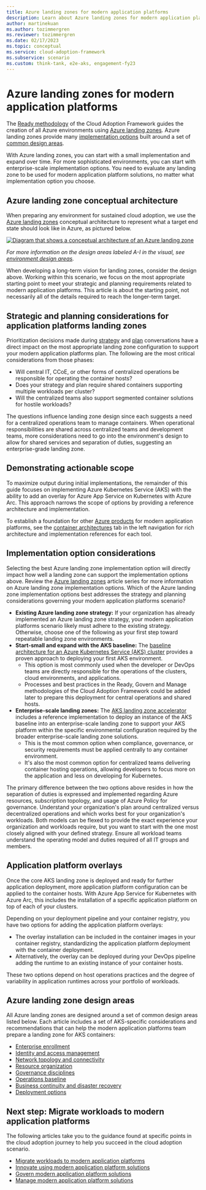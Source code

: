 ```yaml
---
title: Azure landing zones for modern application platforms
description: Learn about Azure landing zones for modern application platforms.
author: martinekuan
ms.author: tozimmergren
ms.reviewer: tozimmergren
ms.date: 02/17/2023
ms.topic: conceptual
ms.service: cloud-adoption-framework
ms.subservice: scenario
ms.custom: think-tank, e2e-aks, engagement-fy23
---
```


# Azure landing zones for modern application platforms

The [Ready methodology](../../ready/index.md) of the Cloud Adoption Framework guides the creation of all Azure environments using [Azure landing zones](../../ready/landing-zone/index.md). Azure landing zones provide many [implementation options](../../ready/landing-zone/implementation-options.md) built around a set of [common design areas](../../ready/landing-zone/design-areas.md).

With Azure landing zones, you can start with a small implementation and expand over time. For more sophisticated environments, you can start with enterprise-scale implementation options. You need to evaluate any landing zone to be used for modern application platform solutions, no matter what implementation option you choose.

## Azure landing zone conceptual architecture

When preparing any environment for sustained cloud adoption, we use the [Azure landing zones](../../ready/landing-zone/index.md) conceptual architecture to represent what a target end state should look like in Azure, as pictured below.

[![Diagram that shows a conceptual architecture of an Azure landing zone](../../_images/ready/alz-arch-cust-inline.png)](../../_images/ready/alz-arch-cust-expanded.png#lightbox)

_For more information on the design areas labeled A-I in the visual, see [environment design areas](/azure/cloud-adoption-framework/ready/landing-zone/design-areas#environment-design-areas)._

When developing a long-term vision for landing zones, consider the design above. Working within this scenario, we focus on the most appropriate starting point to meet your strategic and planning requirements related to modern application platforms. This article is about the starting point, not necessarily all of the details required to reach the longer-term target.

## Strategic and planning considerations for application platforms landing zones

Prioritization decisions made during [strategy](./strategy.md) and [plan](./plan.md) conversations have a direct impact on the most appropriate landing zone configuration to support your modern application platforms plan. The following are the most critical considerations from those phases:

- Will central IT, CCoE, or other forms of centralized operations be responsible for operating the container hosts?
- Does your strategy and plan require shared containers supporting multiple workloads per cluster?
- Will the centralized teams also support segmented container solutions for hostile workloads?

The questions influence landing zone design since each suggests a need for a centralized operations team to manage containers. When operational responsibilities are shared across centralized teams and development teams, more considerations need to go into the environment's design to allow for shared services and separation of duties, suggesting an enterprise-grade landing zone.

## Demonstrating actionable scope

To maximize output during initial implementations, the remainder of this guide focuses on implementing Azure Kubernetes Service (AKS) with the ability to add an overlay for Azure App Service on Kubernetes with Azure Arc. This approach narrows the scope of options by providing a reference architecture and implementation.

To establish a foundation for other [Azure products](./azure-products.md) for modern application platforms, see the [container architectures](/azure/architecture/guide/technology-choices/compute-decision-tree?bc=/azure/cloud-adoption-framework/_bread/toc.json&toc=/azure/cloud-adoption-framework/scenarios/app-platform/toc.json) tab in the left navigation for rich architecture and implementation references for each tool.

## Implementation option considerations

Selecting the best Azure landing zone implementation option will directly impact how well a landing zone can support the implementation options above. Review the [Azure landing zones](../../ready/landing-zone/index.md) article series for more information on Azure landing zone implementation options. Which of the Azure landing zone implementation options best addresses the strategy and planning considerations governing your modern application platforms scenario?

- **Existing Azure landing zone strategy:** If your organization has already implemented an Azure landing zone strategy, your modern application platforms scenario likely must adhere to the existing strategy. Otherwise, choose one of the following as your first step toward repeatable landing zone environments.
- **Start-small and expand with the AKS baseline:** The [baseline architecture for an Azure Kubernetes Service (AKS) cluster](/azure/architecture/reference-architectures/containers/aks/secure-baseline-aks?bc=/azure/cloud-adoption-framework/_bread/toc.json&toc=/azure/cloud-adoption-framework/scenarios/app-platform/toc.json) provides a proven approach to deploying your first AKS environment.
  - This option is most commonly used when the developer or DevOps teams are directly responsible for the operations of the clusters, cloud environments, and applications.
  - Processes and best practices in the Ready, Govern and Manage methodologies of the Cloud Adoption Framework could be added later to prepare this deployment for central operations and shared hosts.
- **Enterprise-scale landing zones:** The [AKS landing zone accelerator](./aks/landing-zone-accelerator.md) includes a reference implementation to deploy an instance of the AKS baseline into an enterprise-scale landing zone to support your AKS platform within the specific environmental configuration required by the broader enterprise-scale landing zone solutions.
  - This is the most common option when compliance, governance, or security requirements must be applied centrally to any container environment.
  - It's also the most common option for centralized teams delivering container hosting operations, allowing developers to focus more on the application and less on developing for Kubernetes.

The primary difference between the two options above resides in how the separation of duties is expressed and implemented regarding Azure resources, subscription topology, and usage of Azure Policy for governance. Understand your organization's plan around centralized versus decentralized operations and which works best for your organization's workloads. Both models can be flexed to provide the exact experience your organization and workloads require, but you want to start with the one most closely aligned with your defined strategy. Ensure all workload teams understand the operating model and duties required of all IT groups and members.

## Application platform overlays

Once the core AKS landing zone is deployed and ready for further application deployment, more application platform configuration can be applied to the container hosts. With Azure App Service for Kubernetes with Azure Arc, this includes the installation of a specific application platform on top of each of your clusters.

Depending on your deployment pipeline and your container registry, you have two options for adding the application platform overlays:

- The overlay installation can be included in the container images in your container registry, standardizing the application platform deployment with the container deployment.
- Alternatively, the overlay can be deployed during your DevOps pipeline adding the runtime to an existing instance of your container hosts.

These two options depend on host operations practices and the degree of variability in application runtimes across your portfolio of workloads.

## Azure landing zone design areas

All Azure landing zones are designed around a set of common design areas listed below. Each article includes a set of AKS-specific considerations and recommendations that can help the modern application platforms team prepare a landing zone for AKS containers:

- [Enterprise enrollment](./aks/azure-billing-ad-tenant.md)
- [Identity and access management](./aks/identity-and-access-management.md)
- [Network topology and connectivity](./aks/network-topology-and-connectivity.md)
- [Resource organization](./aks/resource-organization.md)
- [Governance disciplines](./aks/security.md)
- [Operations baseline](./aks/management.md)
- [Business continuity and disaster recovery](./aks/management.md)
- [Deployment options](./aks/platform-automation-and-devops.md)

## Next step: Migrate workloads to modern application platforms

The following articles take you to the guidance found at specific points in the cloud adoption journey to help you succeed in the cloud adoption scenario.

- [Migrate workloads to modern application platforms](./migrate.md)
- [Innovate using modern application platform solutions](./innovate.md)
- [Govern modern application platform solutions](./govern.md)
- [Manage modern application platform solutions](./manage.md)
